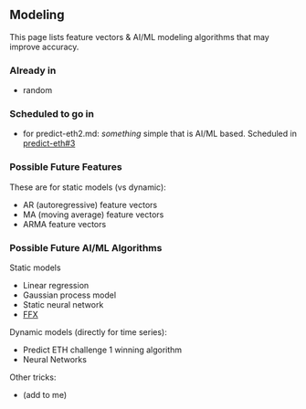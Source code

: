 ## Modeling

This page lists feature vectors & AI/ML modeling algorithms that may improve accuracy.

### Already in
- random

### Scheduled to go in

- for predict-eth2.md: _something_ simple that is AI/ML based. Scheduled in [predict-eth#3](https://github.com/oceanprotocol/predict-eth/issues/3)

### Possible Future Features

These are for static models (vs dynamic):
 
- AR (autoregressive) feature vectors
- MA (moving average) feature vectors
- ARMA feature vectors

### Possible Future AI/ML Algorithms

Static models
- Linear regression
- Gaussian process model
- Static neural network
- [FFX](http://www.trent.st/ffx/) 

Dynamic models (directly for time series):

- Predict ETH challenge 1 winning algorithm
- Neural Networks

Other tricks:
- (add to me)

